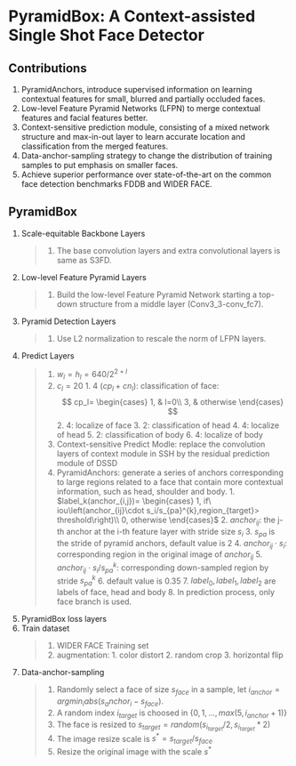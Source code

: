 # PyramidBox: A Context-assisted Single Shot Face Detector
## Contributions
1. PyramidAnchors, introduce supervised information on learning contextual features for small, blurred and partially occluded faces.
2. Low-level Feature Pyramid Networks (LFPN) to merge contextual features and facial features better. 
3. Context-sensitive prediction module, consisting of a mixed network structure and max-in-out layer to learn accurate location and classification from the merged features.
4. Data-anchor-sampling strategy to change the distribution of training samples to put emphasis on smaller faces.
5. Achieve superior performance over state-of-the-art on the common face detection benchmarks FDDB and WIDER FACE.
## PyramidBox
1. Scale-equitable Backbone Layers
    >1. The base convolution layers and extra convolutional layers is same as S3FD.
2. Low-level Feature Pyramid Layers
    >1. Build the low-level Feature Pyramid Network starting a top-down structure from a middle layer (Conv3_3-conv_fc7).
3. Pyramid Detection Layers 
    >1. Use L2 normalization to rescale the norm of LFPN layers.
4. Predict Layers
    >1. $w_l=h_l=640/2^{2+l}$
    >2. $c_l=20$
        1. 4 ($cp_l+cn_l$): classification of face: 
        $$ cp_l= 
    \begin{cases} 
    1,  & l=0\\ 
    3, & otherwise
    \end{cases} $$
        2. 4: localize of face
        3. 2: classification of head
        4. 4: localize of head
        5. 2: classification of body
        6. 4: localize of body
    >3. Context-sensitive Predict Modle: replace the convolution layers of context module in SSH by the residual prediction module of DSSD
    >4. PyramidAnchors: generate a series of anchors corresponding to large regions related to a face that contain more contextual information, such as head, shoulder and body.
        1. $label_k(anchor_{i,j})=
        \begin{cases}
        1, if\ iou\left(anchor_{ij}\cdot s_i/s_{pa}^{k},region_{target}> threshold\right)\\
        0, otherwise
        \end{cases}$ 
        2. $anchor_{ij}$: the j-th anchor at the i-th feature layer with stride size $s_i$
        3. $s_{pa}$ is the stride of pyramid anchors, default value is 2
        4. $anchor_{ij}\cdot s_i$: corresponding region in the original image of $anchor_{ij}$
        5. $anchor_{ij}\cdot s_i/s_{pa}^{k}$: corresponding down-sampled region by stride $s_{pa}^{k}$
        6. default value is 0.35
        7. $label_0, label_1, label_2$ are labels of face, head and body
        8. In prediction process, only face branch is used.
5. PyramidBox loss layers
6. Train dataset
    >1. WIDER FACE Training set
    >2. augmentation: 
        1. color distort
        2. random crop
        3. horizontal flip
7. Data-anchor-sampling
    >1. Randomly select a face of size $s_{face}$ in a sample, let $i_{anchor}=argmin_iabs(s_anchor_i-s_{face})$.
    >2. A random index $i_{target}$ is choosed in $\{0,1,...,max(5, i_{anchor}+1)\}$
    >3. The face is resized to $s_{target}=random(s_{i_{target}}/2, s_{i_{target}}*2)$
    >4. The image resize scale is $s^*=s_{target}/s_{face}$
    >5. Resize the original image with the scale $s^{*}$
